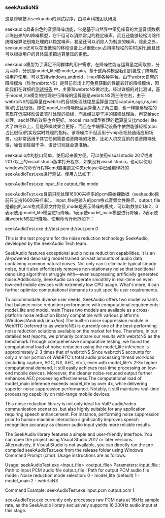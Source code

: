 ###                            seekAudioNS  

这是降噪技术seekaudio的测试程序，由寻声科技团队研发

seekaudio具备出色的音频降噪功能，它是基于自然界中常见噪音的大量音频数据训练出来的AI降噪模型，它不但可以消除常见的稳定噪声，而且还能够轻松消除传统降噪算法很难处理的非稳定噪声，甚至还可以消除人为制造的噪声。除此之外，seekaudio还可以在很低端的移动设备上以很低cpu占用率轻松的实时运行,而且还可以根据用户的具体需求把运算量压的更低。  

seekaudio模型为了满足不同群体的用户需求，在降噪性能与运算量之间取舍，分为两种，分别是model_lite和model_main。基于这两种模型我们封装成了降噪库供用户使用，可以支持windows,android，linux等各种平台。由于webrtc自带的降噪模块（称为webrtcNS）是目前市场上可免费获取的性能较好的降噪模块，因此我们在详细的[测试报告](https://docs.qq.com/doc/DZXFSVk5peEZwUFB0) 中，主要和webrtcNS做对比。经过详细的对比测试，基于model_lite模型的推理进行降噪的运算量是webrtcNS两三倍左右，由于webrtcNS的运算量在webrtc的音频处理线程总运算量(包括capture,agc,ns,aec等)的占比很低，即使model_lite降噪模型运算量大了两三倍，也一样能够轻松的实现在低端移动设备实时处理的指标，而且经过更干净的降噪处理后，再交给aec处理，aec处理的效果也会更好。model_main模型推理的运算量又比model_lite大了四倍以上，但是降噪效果会更好，而且在中端移动设备中依然能够轻松(cpu占比很低)的实现实时处理的指标。该降噪库不但适用于voip音视频通话应用场景，也非常适用于其它任何需要语音降噪的场景，比如人机交互前的语音降噪处理，噪音消除越干净，语音识别就会更准确。  

seekaudio库的接口简单，使用起来很方便。可以使用visual studio 2017或者2017以上的visual studio版本打开程序，如果没有visual studio，也可以使用windows的命令行程序cmd直接跑文件夹release中已经编译好的seekAudioTest.exe进行测试。使用方法如下：  

seekAudioTest.exe  input_file  output_file  mode

 seekAudioTest.exe目前只能处理16000采样率的pcm原始裸数据（seekaudio目前只支持16000采样率）。 input_file是输入的pcm格式音频文件路径，output_file是输出的pcm格式音频文件路径,mode是表示降噪的模式，可以取数值0,1和2，0表示使用model_lite模型进行降噪，1表示使model_main模型进行降噪，2表示使用webrtcNS进行降噪。使用命令行示范如下：

seekAudioTest.exe  d://test.pcm  d://out.pcm  0



This is the test program for the noise reduction technology SeekAudio, developed by the SeekAudio Tech team. 

SeekAudio features exceptional audio noise reduction capabilities. It is an AI-powered denoising model trained on vast amounts of audio data containing common natural noises. Not only can it eliminate typical steady noise, but it also effortlessly removes non-stationary noise that traditional denoising algorithms struggle with—even suppressing artificially generated noise.Additionally, SeekAudio can operate smoothly in real-time on even low-end mobile devices with extremely low CPU usage. What's more, it can further optimize computational demands to suit specific user requirements.

To accommodate diverse user needs, SeekAudio offers two model variants that balance noise reduction performance with computational requirements: model_lite and model_main.These two models are available as a cross-platform noise reduction library compatible with various platforms (Windows/Android/Linux/ios).The built-in noise suppression module in WebRTC (referred to as webrtcNS) is currently one of the best-performing noise reduction solutions available on the market for free. Therefore, in our detailed test reports, we primarily compare our results with webrtcNS as the benchmark.Through comprehensive comparative testing, we found the computational load of noise reduction using the model_lite inference is approximately 2-3 times that of webrtcNS.Since webrtcNS accounts for only a minor portion of WebRTC's total audio processing thread workload (including capture, AGC, NS, AEC, etc.), even with model_lite's 2-3x higher computational demand, it still easily achieves real-time processing on low-end mobile devices. Moreover, the cleaner noise-reduced output further enhances AEC processing effectiveness.The computational load of model_main inference exceeds model_lite by over 4x, while delivering superior noise suppression performance. Notably, it still maintains real-time processing capability on mid-range mobile devices.

This noise reduction library is not only ideal for VoIP audio/video communication scenarios, but also highly suitable for any application requiring speech enhancement. For instance, performing noise suppression prior to human-machine interaction significantly improves speech recognition accuracy as cleaner audio input yields more reliable results.

The SeekAudio library features a simple and user-friendly interface. You can open the project using Visual Studio 2017 or later versions. Alternatively, if Visual Studio is not available, you can directly run the pre-compiled seekAudioTest.exe from the release folder using Windows Command Prompt (cmd). Usage instructions are as follows:

Usage: seekAudioTest.exe <input_file> <output_file> <mode>
Parameters:
  input_file  : Path to input PCM audio file
  output_file : Path for output PCM audio file
  mode        : Noise reduction mode selection:
                0 - model_lite (default)
                1 - model_main 
                2 - webrtcNS

Command Example:
  seekAudioTest.exe input.pcm output.pcm 1

seekAudioTest.exe currently only processes raw PCM data at 16kHz sample rate, as the SeekAudio library exclusively supports 16,000Hz audio input at this stage.





    
